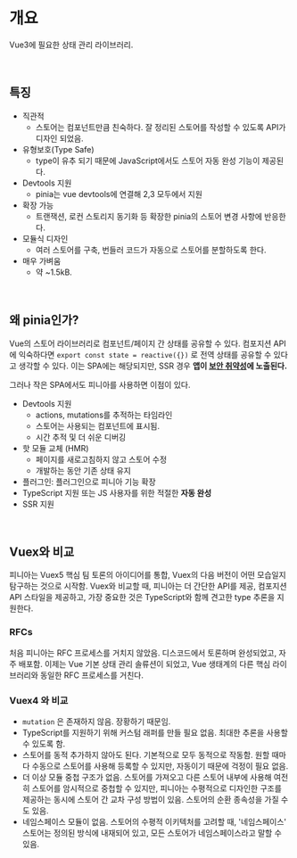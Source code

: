# 개요

Vue3에 필요한 상태 관리 라이브러리.

<br/>

## 특징

- 직관적
  - 스토어는 컴포넌트만큼 친숙하다. 잘 정리된 스토어를 작성할 수 있도록 API가 디자인 되었음.
- 유형보호(Type Safe)
  - type이 유추 되기 때문에 JavaScript에서도 스토어 자동 완성 기능이 제공된다.
- Devtools 지원
  - pinia는 vue devtools에 연결해 2,3 모두에서 지원
- 확장 가능
  - 트랜잭션, 로컨 스토리지 동기화 등 확장한 pinia의 스토어 변경 사항에 반응한다.
- 모듈식 디자인
  - 여러 스토어를 구축, 번들러 코드가 자동으로 스토어를 분할하도록 한다.
- 매우 가벼움
  - 약 ~1.5kB.

<br/>

## 왜 pinia인가?

Vue의 스토어 라이브러리로 컴포넌트/페이지 간 상태를 공유할 수 있다. 컴포지션 API에 익숙하다면 `export const state = reactive({})` 로 전역 상태를 공유할 수 있다고 생각할 수 있다. 이는 SPA에는 해당되지만, SSR 경우 **앱이 [보안 취약성](https://vuejs.kr/guide/scaling-up/ssr.html#cross-request-state-pollution)에 노출된다.**

그러나 작은 SPA에서도 피니아를 사용하면 이점이 있다.

- Devtools 지원
  - actions, mutations를 추적하는 타임라인
  - 스토어는 사용되는 컴포넌트에 표시됨.
  - 시간 추적 및 더 쉬운 디버깅
- 핫 모듈 교체 (HMR)
  - 페이지를 새로고침하지 않고 스토어 수정
  - 개발하는 동안 기존 상태 유지
- 플러그인: 플러그인으로 피니아 기능 확장
- TypeScript 지원 또는 JS 사용자를 위한 적절한 **자동 완성**
- SSR 지원

<br/>

## Vuex와 비교

피니아는 Vuex5 핵심 팀 토론의 아이디어를 통합, Vuex의 다음 버전이 어떤 모습일지 탐구하는 것으로 시작함. Vuex와 비교할 때, 피니아는 더 간단한 API를 제공, 컴포지션 API 스타일을 제공하고, 가장 중요한 것은 TypeScript와 함께 견고한 type 추론을 지원한다.

### RFCs

처음 피니아는 RFC 프로세스를 거치지 않았음. 디스코드에서 토론하며 완성되었고, 자주 배포함. 이제는 Vue 기본 상태 관리 솔류션이 되었고, Vue 생태계의 다른 핵심 라이브러리와 동일한 RFC 프로세스를 거친다.

### Vuex4 와 비교

- `mutation` 은 존재하지 않음. 장황하기 때문임.
- TypeScript를 지원하기 위해 커스텀 래퍼를 만들 필요 없음. 최대한 추론을 사용할 수 있도록 함.
- 스토어를 동적 추가하지 않아도 된다. 기본적으로 모두 동적으로 작동함. 원할 때마다 수동으로 스토어를 사용해 등록할 수 있지만, 자동이기 때문에 걱정이 필요 없음.
- 더 이상 모듈 중첩 구조가 없음. 스토어를 가져오고 다른 스토어 내부에 사용해 여전히 스토어를 암시적으로 중첩할 수 있지만, 피니아는 수평적으로 디자인한 구조를 제공하는 동시에 스토어 간 교차 구성 방법이 있음. 스토어의 순환 종속성을 가질 수도 있음.
- 네임스페이스 모듈이 없음. 스토어의 수평적 이키텍처를 고려할 때, '네임스페이스' 스토어는 정의된 방식에 내재되어 있고, 모든 스토어가 네임스페이스라고 말할 수 있음.
